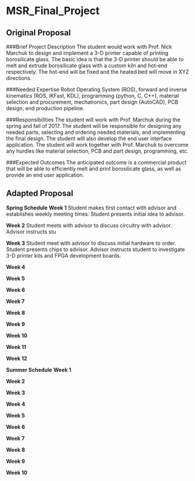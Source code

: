 # MSR_Final_Project

## Original Proposal
###Brief Project Description
The student would work with Prof. Nick Marchuk to design and implement a 3-D printer capable of printing borosilicate glass. The basic idea is that the 3-D printer should be able to melt and extrude borosilicate glass with a custom kiln and hot-end respectively. The hot-end will be fixed and the heated bed will move in XYZ directions.
 
###Needed Expertise
Robot Operating System (ROS), forward and inverse kinematics (ROS, IKFast, KDL), programming (python, C, C++), material selection and procurement, mechatronics, part design (AutoCAD), PCB design, end production pipeline.
 
###Responsibilities
The student will work with Prof. Marchuk during the spring and fall of 2017. The student will be responsible for designing any needed parts, selecting and ordering needed materials, and implementing the final design. The student will also develop the end user interface application. The student will work together with Prof. Marchuk to overcome any hurdles like material selection, PCB and part design, programming, etc.
 
###Expected Outcomes
The anticipated outcome is a commercial product that will be able to efficiently melt and print borosilicate glass, as well as provide an end user application.

## Adapted Proposal

**Spring Schedule**
**Week 1** 
Student makes first contact with advisor and establishes weekly meeting times.
Student presents initial idea to advisor.

**Week 2** 
Student meets with advisor to discuss circuitry with advisor.
Advisor instructs stu

**Week 3** 
Student meet with advisor to discuss initial hardware to order.
Student presents chips to advisor.
Advisor instructs student to investigate 3-D printer kits and FPGA development boards.

**Week 4** 

**Week 5** 

**Week 6** 

**Week 7** 

**Week 8** 

**Week 9** 

**Week 10** 

**Week 11** 

**Week 12** 

**Summer Schedule**
**Week 1**

**Week 2**

**Week 3** 

**Week 4** 

**Week 5** 

**Week 6** 

**Week 7** 

**Week 8** 

**Week 9** 

**Week 10** 

